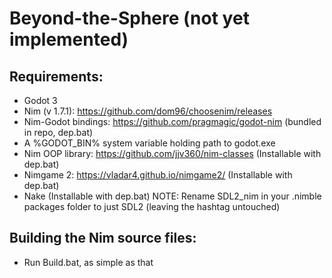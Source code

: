 # Beyond-the-Sphere (not yet implemented)
## Requirements:
- Godot 3
- Nim (v 1.7.1): https://github.com/dom96/choosenim/releases
- Nim-Godot bindings: https://github.com/pragmagic/godot-nim (bundled in repo, dep.bat)
- A %GODOT_BIN%  system variable holding path to godot.exe
- Nim OOP library: https://github.com/jjv360/nim-classes (Installable with dep.bat)
- Nimgame 2: https://vladar4.github.io/nimgame2/ (Installable with dep.bat)
- Nake (Installable with dep.bat)
NOTE:
Rename SDL2_nim in your .nimble packages folder to just SDL2 (leaving the hashtag untouched)
## Building the Nim source files:
- Run Build.bat, as simple as that
